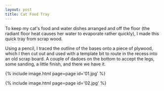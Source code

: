 ```yaml
---
layout: post
title: Cat Food Tray
---
```

To keep my cat's food and water dishes arranged and off the floor (the radiant
floor heat causes her water to evaporate rather quickly), I made this quick
tray from scrap wood.

Using a pencil, I traced the outline of the bases onto a piece of plywood, which
I then cut out and used with a template bit to route in the recess into an old
scrap board. A couple of dadoes on the bottom to accept the legs, some sanding,
a little finish, and there we have it.

{% include image.html page=page id='01.jpg' %}

{% include image.html page=page id='02.jpg' %}
